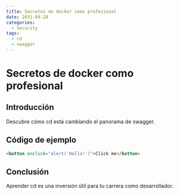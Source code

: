 ```yaml
---
title: Secretos de docker como profesional
date: 2031-09-28
categories:
  - Security
tags:
  - cd
  - swagger
---
```


# Secretos de docker como profesional

## Introducción

Descubre cómo cd está cambiando el panorama de swagger.

## Código de ejemplo

```html
<button onclick="alert('Hello!')">Click me</button>
```

## Conclusión

Aprender cd es una inversión útil para tu carrera como desarrollador.